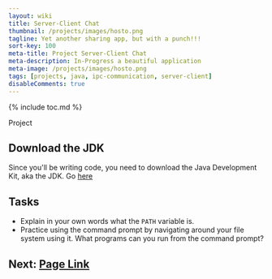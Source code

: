 ```yaml
---
layout: wiki
title: Server-Client Chat
thumbnail: /projects/images/hosto.png
tagline: Yet another sharing app, but with a punch!!!
sort-key: 100
meta-title: Project Server-Client Chat
meta-description: In-Progress a beautiful application
meta-image: /projects/images/hosto.png
tags: [projects, java, ipc-communication, server-client]
disableComments: true
---
```


{% include toc.md %}

Project 

## Download the JDK

Since you'll be writing code, you need to download the Java Development Kit, aka the JDK. Go [here]()

## Tasks

- Explain in your own words what the `PATH` variable is.
- Practice using the command prompt by navigating around your file system using it. What programs can you run from the command prompt?

## Next: [Page Link](/projects/hosto)

